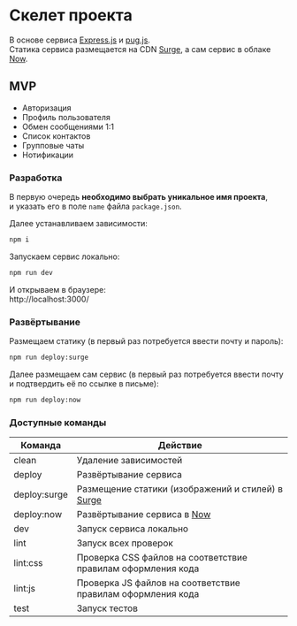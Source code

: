 # Cкелет проекта

В основе сервиса [Express.js](https://expressjs.com/) и [pug.js](https://pugjs.org/).  
Статика сервиса размещается на CDN [Surge](https://surge.sh/), а сам сервис в облаке [Now](https://zeit.co/now).


## MVP
* Авторизация
* Профиль пользователя
* Обмен сообщениями 1:1
* Список контактов
* Групповые чаты
* Нотификации

### Разработка

В первую очередь __необходимо выбрать уникальное имя проекта__,  
и указать его в поле `name` файла `package.json`.

Далее устанавливаем зависимости:

```sh
npm i
```

Запускаем сервис локально:

```sh
npm run dev
```

И открываем в браузере:  
http://localhost:3000/

### Развёртывание

Размещаем статику (в первый раз потребуется ввести почту и пароль):

```sh
npm run deploy:surge
```

Далее размещаем сам сервис  (в первый раз потребуется ввести почту и подтвердить её по ссылке в письме):

```sh
npm run deploy:now
```

### Доступные команды

| Команда | Действие |
| ------------- | ------------- |
| clean | Удаление зависимостей |
| deploy | Развёртывание сервиса |
| deploy:surge | Размещение статики (изображений и стилей) в [Surge](https://surge.sh/) |
| deploy:now | Развёртывание сервиса в [Now](https://zeit.co/now) |
| dev | Запуск сервиса локально |
| lint | Запуск всех проверок |
| lint:css | Проверка CSS файлов на соответствие правилам оформления кода |
| lint:js | Проверка JS файлов на соответствие правилам оформления кода |
| test | Запуск тестов |
